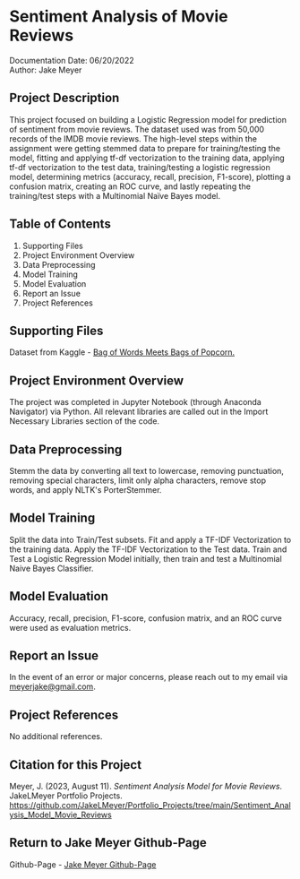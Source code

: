 # Sentiment Analysis of Movie Reviews
Documentation Date: 06/20/2022 <br>
Author: Jake Meyer

## Project Description
This project focused on building a Logistic Regression model for prediction of sentiment from movie reviews. The dataset used was from 50,000 records of the IMDB movie reviews. The high-level steps within the assignment were getting stemmed data to prepare for training/testing the model, fitting and applying tf-df vectorization to the training data, applying tf-df vectorization to the test data, training/testing a logistic regression model, determining metrics (accuracy, recall, precision, F1-score), plotting a confusion matrix, creating an ROC curve, and lastly repeating the training/test steps with a Multinomial Naïve Bayes model.

## Table of Contents
<ol>
    <li>Supporting Files
    <li>Project Environment Overview
    <li>Data Preprocessing 
    <li>Model Training 
    <li>Model Evaluation
    <li>Report an Issue
    <li>Project References
</ol>

## Supporting Files
Dataset from Kaggle - [Bag of Words Meets Bags of Popcorn.](https://www.kaggle.com/c/word2vec-nlp-tutorial/data)

## Project Environment Overview
The project was completed in Jupyter Notebook (through Anaconda Navigator) via Python. All relevant libraries are called out in the Import Necessary Libraries section of the code.

## Data Preprocessing
Stemm the data by converting all text to lowercase, removing punctuation, removing special characters, limit only alpha characters, remove stop words, and apply NLTK's PorterStemmer. 

## Model Training
Split the data into Train/Test subsets. Fit and apply a TF-IDF Vectorization to the training data. Apply the TF-IDF Vectorization to the Test data. Train and Test a Logistic Regression Model initially, then train and test a Multinomial Naive Bayes Classifier.

## Model Evaluation
Accuracy, recall, precision, F1-score, confusion matrix, and an ROC curve were used as evaluation metrics.

## Report an Issue
In the event of an error or major concerns, please reach out to my email via meyerjake@gmail.com.

## Project References
No additional references.

## Citation for this Project
Meyer, J. (2023, August 11). *Sentiment Analysis Model for Movie Reviews*. JakeLMeyer Portfolio Projects. https://github.com/JakeLMeyer/Portfolio_Projects/tree/main/Sentiment_Analysis_Model_Movie_Reviews

## Return to Jake Meyer Github-Page
Github-Page - [Jake Meyer Github-Page](https://jakelmeyer.github.io)<br>